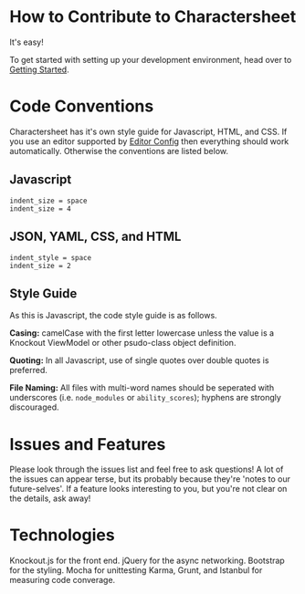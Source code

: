 How to Contribute to Charactersheet
===================================

It's easy!

To get started with setting up your development environment, head over to [Getting Started](docs/getting_started.md).

Code Conventions
===========

Charactersheet has it's own style guide for Javascript, HTML, and CSS. If you
use an editor supported by [Editor Config][ec] then everything should work
automatically. Otherwise the conventions are listed below.


Javascript
----------
    indent_size = space
    indent_size = 4

JSON, YAML, CSS, and HTML
------------------------------
    indent_style = space
    indent_size = 2

[ec]: http://editorconfig.org


 Style Guide
-----------

As this is Javascript, the code style guide is as follows.

**Casing:** camelCase with the first letter lowercase unless the value is a Knockout ViewModel or other psudo-class object definition.

**Quoting:** In all Javascript, use of single quotes over double quotes is preferred.

**File Naming:** All files with multi-word names should be seperated with underscores (i.e. `node_modules` or `ability_scores`); hyphens are strongly discouraged.


Issues and Features
===================

Please look through the issues list and feel free to ask questions! A lot of the issues can appear terse, but its probably because they're 'notes to our future-selves'. If a feature looks interesting to you, but you're not clear on the details, ask away!


Technologies
============

Knockout.js for the front end.
jQuery for the async networking.
Bootstrap for the styling.
Mocha for unittesting
Karma, Grunt, and Istanbul for measuring code converage.
